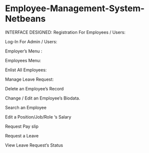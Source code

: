 # Employee-Management-System-Netbeans
INTERFACE DESIGNED:
Registration For Employees / Users: 

Log-In For Admin / Users:
 
Employer’s  Menu : 
 
Employees Menu:
 

Enlist All Employees:
 
Manage Leave Request:
 
Delete an Employee’s Record
 
Change / Edit an Employee’s Biodata.
 

Search an Employee
 
Edit a Position/Job/Role ‘s Salary
 
Request Pay slip
 
Request a Leave
 

View Leave Request’s Status
 
